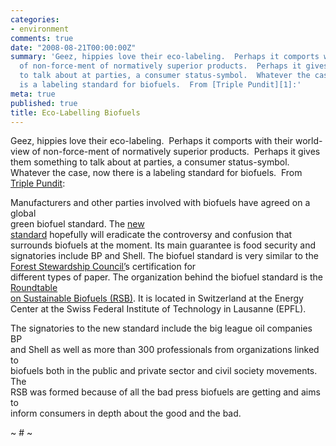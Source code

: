 ```yaml
---
categories:
- environment
comments: true
date: "2008-08-21T00:00:00Z"
summary: 'Geez, hippies love their eco-labeling.  Perhaps it comports with their world-view
  of non-force-ment of normatively superior products.  Perhaps it gives them something
  to talk about at parties, a consumer status-symbol.  Whatever the case, now there
  is a labeling standard for biofuels.  From [Triple Pundit][1]:'
meta: true
published: true
title: Eco-Labelling Biofuels
---
```


Geez, hippies love their eco-labeling.  Perhaps it comports with their world-view of non-force-ment of normatively superior products.  Perhaps it gives them something to talk about at parties, a consumer status-symbol.  Whatever the case, now there is a labeling standard for biofuels.  From [Triple Pundit][1]:

 [1]: http://www.triplepundit.com/pages/major-parties-agree-on-global--003420.php

Manufacturers and other parties involved with biofuels have agreed on a global  
green biofuel standard. The [new  
standard][2] hopefully will eradicate the controversy and confusion that  
surrounds biofuels at the moment. Its main guarantee is food security and  
signatories include BP and Shell. 
The biofuel standard is very similar to the [Forest Stewardship Council’][3]s certification for  
different types of paper. The organization behind the biofuel standard is the [Roundtable  
on Sustainable Biofuels (RSB)][4]. It is located in Switzerland at the Energy  
Center at the Swiss Federal Institute of Technology in Lausanne (EPFL).

The signatories to the new standard include the big league oil companies BP  
and Shell as well as more than 300 professionals from organizations linked to  
biofuels both in the public and private sector and civil society movements. The  
RSB was formed because of all the bad press biofuels are getting and aims to  
inform consumers in depth about the good and the bad. 

~ # ~

 [2]: http://www.bioenergywiki.net/index.php/RSB_Principles_and_Criteria_(version_0)
 [3]: http://www.fsc.org/
 [4]: http://www.bioenergywiki.net/index.php/Roundtable_on_Sustainable_Biofuels
